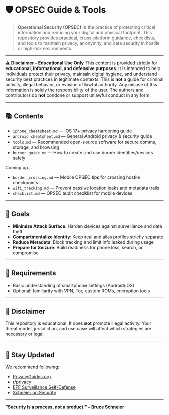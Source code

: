 # 🛡️ OPSEC Guide & Tools

> **Operational Security (OPSEC)** is the practice of protecting critical information and reducing your digital and physical footprint. This repository provides practical, cross-platform guidance, checklists, and tools to maintain privacy, anonymity, and data security in hostile or high-risk environments.

---

⚠️ **Disclaimer – Educational Use Only**
This content is provided strictly for **educational, informational, and defensive purposes**. It is intended to help individuals protect their privacy, maintain digital hygiene, and understand security best practices in legitimate contexts.
This is **not** a guide for criminal activity, illegal behavior, or evasion of lawful authority. Any misuse of this information is solely the responsibility of the user. The authors and contributors do **not** condone or support unlawful conduct in any form.

---

## 📚 Contents

- `iphone_cheatsheet.md` — iOS 17+ privacy hardening guide
- `android_cheatsheet.md` — General Android privacy & security guide
- `tools.md` — Recommended open-source software for secure comms, storage, and browsing
- `burner_guide.md` — How to create and use burner identities/devices safely

Coming up...
- `border_crossing.md` — Mobile OPSEC tips for crossing hostile checkpoints
- `wifi_tracking.md` — Prevent passive location leaks and metadata trails
- `checklist.md` — OPSEC audit checklist for mobile devices

---

## 🔐 Goals

- **Minimize Attack Surface**: Harden devices against surveillance and data theft
- **Compartmentalize Identity**: Keep real and alias profiles strictly separate
- **Reduce Metadata**: Block tracking and limit info leaked during usage
- **Prepare for Seizure**: Build readiness for phone loss, search, or compromise

---

## 🧰 Requirements

- Basic understanding of smartphone settings (Android/iOS)
- Optional: familiarity with VPN, Tor, custom ROMs, encryption tools

---

## 📌 Disclaimer

This repository is educational. It does **not** promote illegal activity. Your threat model, jurisdiction, and use case will affect which strategies are necessary or legal.

---

## 🧭 Stay Updated

We recommend following:
- [PrivacyGuides.org](https://www.privacyguides.org/)
- [r/privacy](https://www.reddit.com/r/privacy/)
- [EFF Surveillance Self-Defense](https://ssd.eff.org/)
- [Schneier on Security](https://www.schneier.com/)

---

**“Security is a process, not a product.” – Bruce Schneier**
